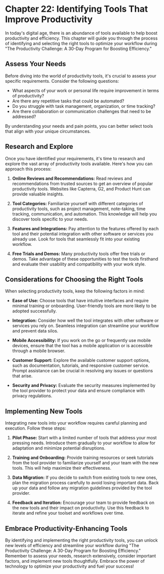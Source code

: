 Chapter 22: Identifying Tools That Improve Productivity
=======================================================

In today's digital age, there is an abundance of tools available to help boost productivity and efficiency. This chapter will guide you through the process of identifying and selecting the right tools to optimize your workflow during "The Productivity Challenge: A 30-Day Program for Boosting Efficiency."

Assess Your Needs
-----------------

Before diving into the world of productivity tools, it's crucial to assess your specific requirements. Consider the following questions:

* What aspects of your work or personal life require improvement in terms of productivity?
* Are there any repetitive tasks that could be automated?
* Do you struggle with task management, organization, or time tracking?
* Are there collaboration or communication challenges that need to be addressed?

By understanding your needs and pain points, you can better select tools that align with your unique circumstances.

Research and Explore
--------------------

Once you have identified your requirements, it's time to research and explore the vast array of productivity tools available. Here's how you can approach this process:

1. **Online Reviews and Recommendations:** Read reviews and recommendations from trusted sources to get an overview of popular productivity tools. Websites like Capterra, G2, and Product Hunt can provide valuable insights.

2. **Tool Categories:** Familiarize yourself with different categories of productivity tools, such as project management, note-taking, time tracking, communication, and automation. This knowledge will help you discover tools specific to your needs.

3. **Features and Integrations:** Pay attention to the features offered by each tool and their potential integration with other software or services you already use. Look for tools that seamlessly fit into your existing workflow.

4. **Free Trials and Demos:** Many productivity tools offer free trials or demos. Take advantage of these opportunities to test the tools firsthand and evaluate their usability and compatibility with your work style.

Considerations for Choosing the Right Tools
-------------------------------------------

When selecting productivity tools, keep the following factors in mind:

* **Ease of Use:** Choose tools that have intuitive interfaces and require minimal training or onboarding. User-friendly tools are more likely to be adopted successfully.

* **Integration:** Consider how well the tool integrates with other software or services you rely on. Seamless integration can streamline your workflow and prevent data silos.

* **Mobile Accessibility:** If you work on the go or frequently use mobile devices, ensure that the tool has a mobile application or is accessible through a mobile browser.

* **Customer Support:** Explore the available customer support options, such as documentation, tutorials, and responsive customer service. Prompt assistance can be crucial in resolving any issues or questions that arise.

* **Security and Privacy:** Evaluate the security measures implemented by the tool provider to protect your data and ensure compliance with privacy regulations.

Implementing New Tools
----------------------

Integrating new tools into your workflow requires careful planning and execution. Follow these steps:

1. **Pilot Phase:** Start with a limited number of tools that address your most pressing needs. Introduce them gradually to your workflow to allow for adaptation and minimize potential disruptions.

2. **Training and Onboarding:** Provide training resources or seek tutorials from the tool provider to familiarize yourself and your team with the new tools. This will help maximize their effectiveness.

3. **Data Migration:** If you decide to switch from existing tools to new ones, plan the migration process carefully to avoid losing important data. Back up your data and follow any migration guidelines provided by the tool provider.

4. **Feedback and Iteration:** Encourage your team to provide feedback on the new tools and their impact on productivity. Use this feedback to iterate and refine your toolset and workflows over time.

Embrace Productivity-Enhancing Tools
------------------------------------

By identifying and implementing the right productivity tools, you can unlock new levels of efficiency and streamline your workflow during "The Productivity Challenge: A 30-Day Program for Boosting Efficiency." Remember to assess your needs, research extensively, consider important factors, and implement new tools thoughtfully. Embrace the power of technology to optimize your productivity and fuel your success!
